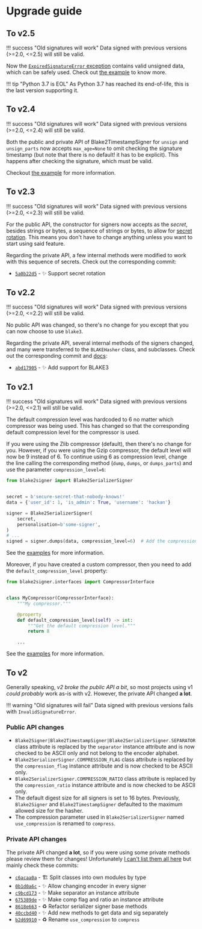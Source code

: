 # Upgrade guide

## To v2.5

!!! success "Old signatures will work"
    Data signed with previous versions (>=2.0, <=2.5) will still be valid.

Now the [`ExpiredSignatureError` exception](errors.md#blake2signer.errors.ExpiredSignatureError) contains valid unsigned data, which can be safely used. Check out [the example](examples.md#the-expired-signature-exception) to know more.

!!! tip "Python 3.7 is EOL"
    As Python 3.7 has reached its end-of-life, this is the last version supporting it.

## To v2.4

!!! success "Old signatures will work"
    Data signed with previous versions (>=2.0, <=2.4) will still be valid.

Both the public and private API of Blake2TimestampSigner for `unsign` and `unsign_parts` now accepts `max_age=None` to omit checking the signature timestamp (but note that there is no default! it has to be explicit). This happens after checking the signature, which must be valid.

Checkout [the example](examples.md#choosing-when-to-check-the-timestamp) for more information.

## To v2.3

!!! success "Old signatures will work"
    Data signed with previous versions (>=2.0, <=2.3) will still be valid.

For the public API, the constructor for signers now accepts as the _secret_, besides strings or bytes, a sequence of strings or bytes, to allow for [secret rotation](examples.md#rotating-the-secret). This means you don't have to change anything unless you want to start using said feature.

Regarding the private API, a few internal methods were modified to work with this sequence of secrets. Check out the corresponding commit:

* [`5a0b22d5`](https://gitlab.com/hackancuba/blake2signer/-/commit/5a0b22d5949ffed4010cfb9d1b75d1660d682269) - ✨ Support secret rotation

## To v2.2

!!! success "Old signatures will work"
    Data signed with previous versions (>=2.0, <=2.2) will still be valid.

No public API was changed, so there's no change for you except that you can now choose to use `blake3`.

Regarding the private API, several internal methods of the signers changed, and many were transferred to the `BLAKEHasher` class, and subclasses. Check out the corresponding commit and [docs](hashers.md):

* [`abd17905`](https://gitlab.com/hackancuba/blake2signer/-/commit/abd17905cf571b25aa001329a0c815338161c947) - ✨ Add support for BLAKE3

## To v2.1

!!! success "Old signatures will work"
    Data signed with previous versions (>=2.0, <=2.1) will still be valid.

The default compression level was hardcoded to 6 no matter which compressor was being used. This has changed so that the corresponding default compression level for the compressor is used.

If you were using the Zlib compressor (default), then there's no change for you. However, if you were using the Gzip compressor, the default level will now be 9 instead of 6. To continue using 6 as compression level, change the line calling the corresponding method (`dump`, `dumps`, or `dumps_parts`) and use the parameter `compression_level=6`:

```python
from blake2signer import Blake2SerializerSigner


secret = b'secure-secret-that-nobody-knows!'
data = {'user_id': 1, 'is_admin': True, 'username': 'hackan'}

signer = Blake2SerializerSigner(
    secret,
    personalisation=b'some-signer',
)
# ...
signed = signer.dumps(data, compression_level=6)  # Add the compression_level parameter
```

See the [examples](examples.md#compressing-data) for more information.

Moreover, if you have created a custom compressor, then you need to add the `default_compression_level` property:

```python
from blake2signer.interfaces import CompressorInterface


class MyCompressor(CompressorInterface):
    """My compressor."""

    @property
    def default_compression_level(self) -> int:
        """Get the default compression level."""
        return 8

    ...
```

See the [examples](examples.md#using-a-custom-compressor) for more information.

## To v2

Generally speaking, *v2 broke the public API a bit*, so most projects using v1 *could probably* work as-is with v2. However, the private API changed **a lot**.

!!! warning "Old signatures will fail"
    Data signed with previous versions fails with `InvalidSignatureError`.

### Public API changes

* `Blake2Signer|Blake2TimestampSigner|Blake2SerializerSigner.SEPARATOR` class attribute is replaced by the `separator` instance attribute and is now checked to be ASCII only and not belong to the encoder alphabet.
* `Blake2SerializerSigner.COMPRESSION_FLAG` class attribute is replaced by the `compression_flag` instance attribute and is now checked to be ASCII only.
* `Blake2SerializerSigner.COMPRESSION_RATIO` class attribute is replaced by the `compression_ratio` instance attribute and is now checked to be ASCII only.
* The default digest size for all signers is set to 16 bytes. Previously, `Blake2Signer` and `Blake2TimestampSigner` defaulted to the maximum allowed size for the hasher.
* The compression parameter used in `Blake2SerializerSigner` named `use_compression` is renamed to `compress`.

### Private API changes

The private API changed **a lot**, so if you were using some private methods please review them for changes! Unfortunately [I can't list them all here](https://gitlab.com/hackancuba/blake2signer/-/commits/2.0.0) but mainly check these commits:

* [`c6acaa0a`](https://gitlab.com/hackancuba/blake2signer/-/commit/c6acaa0a8f0d2c7d45145df09a3b8dbd4c8f9948) - 🏗 Split classes into own modules by type
* [`0b1d0a6c`](https://gitlab.com/hackancuba/blake2signer/-/commit/0b1d0a6ccb8a7107c40f3d967c03f411ebc3f377) - ✨ Allow changing encoder in every signer
* [`c9bcd173`](https://gitlab.com/hackancuba/blake2signer/-/commit/c9bcd1733643a6320a1ff579a69be92af6dda713) - ✨ Make separator an instance attribute
* [`675389de`](https://gitlab.com/hackancuba/blake2signer/-/commit/675389dedaf4aff22e0ae061069018dae596dc0f) - ✨ Make comp flag and ratio an instance attribute
* [`8618e663`](https://gitlab.com/hackancuba/blake2signer/-/commit/8618e663c7b8d4f957d15439776347cc8e048e17) - ♻ Refactor serializer signer base methods
* [`40ccbd40`](https://gitlab.com/hackancuba/blake2signer/-/commit/40ccbd40c2a3125daee6c4012c4681460aeb6e3a) - ✨ Add new methods to get data and sig separately
* [`b2d69910`](https://gitlab.com/hackancuba/blake2signer/-/commit/b2d699101cc9a97c8f0f1632eebdc2ec74646053) - ♻ Rename `use_compression` to `compress`
